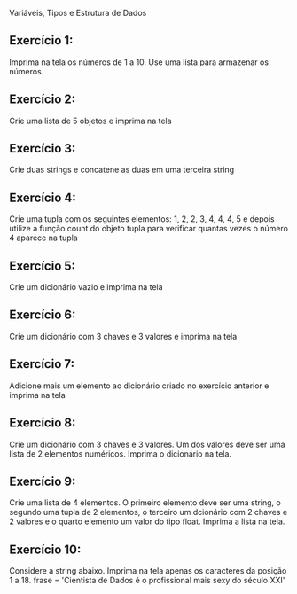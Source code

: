 Variáveis, Tipos e Estrutura de Dados

## Exercício 1:
Imprima na tela os números de 1 a 10. Use uma lista para armazenar os números.

## Exercício 2:
Crie uma lista de 5 objetos e imprima na tela

## Exercício 3:
Crie duas strings e concatene as duas em uma terceira string

## Exercício 4:
Crie uma tupla com os seguintes elementos: 1, 2, 2, 3, 4, 4, 4, 5 e depois utilize a função count do objeto tupla para verificar quantas vezes o número 4 aparece na tupla

## Exercício 5:
Crie um dicionário vazio e imprima na tela

## Exercício 6:
Crie um dicionário com 3 chaves e 3 valores e imprima na tela

## Exercício 7:
Adicione mais um elemento ao dicionário criado no exercício anterior e imprima na tela

## Exercício 8:
Crie um dicionário com 3 chaves e 3 valores. Um dos valores deve ser uma lista de 2 elementos numéricos.  Imprima o dicionário na tela.

## Exercício 9:
Crie uma lista de 4 elementos. O primeiro elemento deve ser uma string, o segundo uma tupla de 2 elementos, o terceiro um dcionário com 2 chaves e 2 valores e o quarto elemento um valor do tipo float. Imprima a lista na tela.

## Exercício 10:
Considere a string abaixo. Imprima na tela apenas os caracteres da posição 1 a 18.
frase = 'Cientista de Dados é o profissional mais sexy do século XXI'
